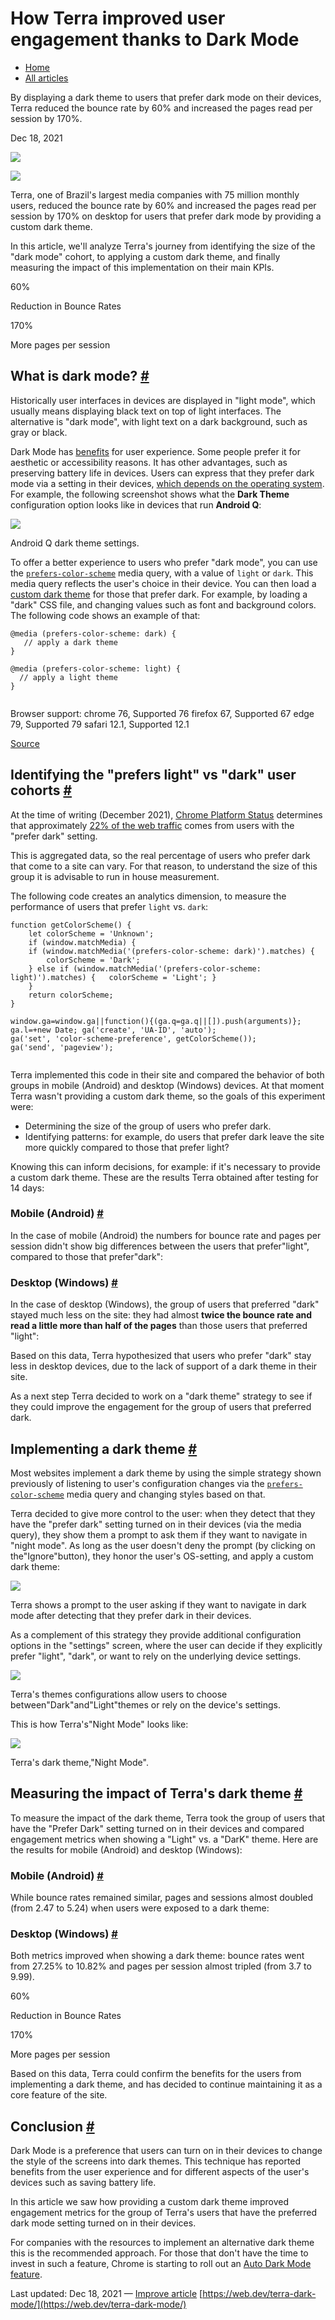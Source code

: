# How Terra improved user engagement thanks to Dark Mode
-   [Home](https://web.dev/)
-   [All articles](https://web.dev/blog)

By displaying a dark theme to users that prefer dark mode on their devices, Terra reduced the bounce rate by 60% and increased the pages read per session by 170%.

Dec 18, 2021

[![](https://web-dev.imgix.net/image/admin/XVGMhdOgHJhch3EBcw89.jpg?auto=format&fit=crop&h=64&w=64)
](https://web.dev/authors/andreban/)

[![](https://web-dev.imgix.net/image/26V1DWN36MZr3mUo8ChSBlCpzp43/wYWiAqwJid6lXBpotD6h.jpeg?auto=format&fit=crop&h=64&w=64)
](https://web.dev/authors/mobtec/)

Terra, one of Brazil's largest media companies with 75 million monthly users, reduced the bounce rate by 60% and increased the pages read per session by 170% on desktop for users that prefer dark mode by providing a custom dark theme.

In this article, we'll analyze Terra's journey from identifying the size of the "dark mode" cohort, to applying a custom dark theme, and finally measuring the impact of this implementation on their main KPIs.

60%

Reduction in Bounce Rates

170%

More pages per session

## What is dark mode? [#](#what-is-dark-mode)

Historically user interfaces in devices are displayed in "light mode", which usually means displaying black text on top of light interfaces. The alternative is "dark mode", with light text on a dark background, such as gray or black.

Dark Mode has [benefits](https://web.dev/prefers-color-scheme/#why-dark-mode) for user experience. Some people prefer it for aesthetic or accessibility reasons. It has other advantages, such as preserving battery life in devices. Users can express that they prefer dark mode via a setting in their devices, [which depends on the operating system](https://web.dev/prefers-color-scheme/#activating-dark-mode-in-the-operating-system). For example, the following screenshot shows what the **Dark Theme** configuration option looks like in devices that run **Android Q**:

![](https://web-dev.imgix.net/image/admin/Yh6SEoWDK1SbqcGjlL6d.png?auto=format)

Android Q dark theme settings.

To offer a better experience to users who prefer "dark mode", you can use the [`prefers-color-scheme`](https://developer.mozilla.org/docs/Web/CSS/@media/prefers-color-scheme) media query, with a value of `light` or `dark`. This media query reflects the user's choice in their device. You can then load a [custom dark theme](https://web.dev/prefers-color-scheme/#dark-mode-in-practice) for those that prefer dark. For example, by loading a "dark" CSS file, and changing values such as font and background colors. The following code shows an example of that:

```
@media (prefers-color-scheme: dark) {  
   // apply a dark theme  
}

@media (prefers-color-scheme: light) {  
  // apply a light theme  
}


```

Browser support: chrome 76, Supported 76 firefox 67, Supported 67 edge 79, Supported 79 safari 12.1, Supported 12.1

[Source](https://developer.mozilla.org/docs/Web/CSS/@media/prefers-color-scheme#browser_compatibility)

## Identifying the "prefers light" vs "dark" user cohorts [#](#identifying-the-"prefers-light"-vs-"dark"-user-cohorts)

At the time of writing (December 2021), [Chrome Platform Status](https://chromestatus.com/features) determines that approximately [22% of the web traffic](https://chromestatus.com/metrics/feature/timeline/popularity/3581) comes from users with the "prefer dark" setting.

This is aggregated data, so the real percentage of users who prefer dark that come to a site can vary. For that reason, to understand the size of this group it is advisable to run in house measurement.

The following code creates an analytics dimension, to measure the performance of users that prefer `light` vs. `dark`:

```
function getColorScheme() {  
    let colorScheme = 'Unknown';  
    if (window.matchMedia) {  
    if (window.matchMedia('(prefers-color-scheme: dark)').matches) {  
        colorScheme = 'Dark';  
    } else if (window.matchMedia('(prefers-color-scheme: light)').matches) {   colorScheme = 'Light'; }  
    }  
    return colorScheme;  
}

window.ga=window.ga||function(){(ga.q=ga.q||[]).push(arguments)};  
ga.l=+new Date; ga('create', 'UA-ID', 'auto');  
ga('set', 'color-scheme-preference', getColorScheme());  
ga('send', 'pageview');


```

Terra implemented this code in their site and compared the behavior of both groups in mobile (Android) and desktop (Windows) devices. At that moment Terra wasn't providing a custom dark theme, so the goals of this experiment were:

-   Determining the size of the group of users who prefer dark.
-   Identifying patterns: for example, do users that prefer dark leave the site more quickly compared to those that prefer light?

Knowing this can inform decisions, for example: if it's necessary to provide a custom dark theme. These are the results Terra obtained after testing for 14 days:

### Mobile (Android) [#](#mobile-(android))

In the case of mobile (Android) the numbers for bounce rate and pages per session didn't show big differences between the users that prefer"light", compared to those that prefer"dark":

### Desktop (Windows) [#](#desktop-(windows))

In the case of desktop (Windows), the group of users that preferred "dark" stayed much less on the site: they had almost **twice the bounce rate and read a little more than half of the pages** than those users that preferred "light":

Based on this data, Terra hypothesized that users who prefer "dark" stay less in desktop devices, due to the lack of support of a dark theme in their site.

As a next step Terra decided to work on a "dark theme" strategy to see if they could improve the engagement for the group of users that preferred dark.

## Implementing a dark theme [#](#implementing-a-dark-theme)

Most websites implement a dark theme by using the simple strategy shown previously of listening to user's configuration changes via the [`prefers-color-scheme`](https://drafts.csswg.org/mediaqueries-5/#prefers-color-scheme) media query and changing styles based on that.

Terra decided to give more control to the user: when they detect that they have the "prefer dark" setting turned on in their devices (via the media query), they show them a prompt to ask them if they want to navigate in "night mode". As long as the user doesn't deny the prompt (by clicking on the"Ignore"button), they honor the user's OS-setting, and apply a custom dark theme:

![](https://web-dev.imgix.net/image/26V1DWN36MZr3mUo8ChSBlCpzp43/TRqfCAmBe025456JyX1b.png?auto=format)

Terra shows a prompt to the user asking if they want to navigate in dark mode after detecting that they prefer dark in their devices.

As a complement of this strategy they provide additional configuration options in the "settings" screen, where the user can decide if they explicitly prefer "light", "dark", or want to rely on the underlying device settings.

![](https://web-dev.imgix.net/image/26V1DWN36MZr3mUo8ChSBlCpzp43/B7g0uvq2QB0eWVjnuMAl.png?auto=format)

Terra's themes configurations allow users to choose between"Dark"and"Light"themes or rely on the device's settings.

This is how Terra's"Night Mode" looks like:

![](https://web-dev.imgix.net/image/26V1DWN36MZr3mUo8ChSBlCpzp43/QRW06FYeMghUI8obAQWC.png?auto=format)

Terra's dark theme,"Night Mode".

## Measuring the impact of Terra's dark theme [#](#measuring-the-impact-of-terra's-dark-theme)

To measure the impact of the dark theme, Terra took the group of users that have the "Prefer Dark" setting turned on in their devices and compared engagement metrics when showing a "Light" vs. a "DarK" theme. Here are the results for mobile (Android) and desktop (Windows):

### Mobile (Android) [#](#mobile-(android)-2)

While bounce rates remained similar, pages and sessions almost doubled (from 2.47 to 5.24) when users were exposed to a dark theme:

### Desktop (Windows) [#](#desktop-(windows)-2)

Both metrics improved when showing a dark theme: bounce rates went from 27.25% to 10.82% and pages per session almost tripled (from 3.7 to 9.99).

60%

Reduction in Bounce Rates

170%

More pages per session

Based on this data, Terra could confirm the benefits for the users from implementing a dark theme, and has decided to continue maintaining it as a core feature of the site.

## Conclusion [#](#conclusion)

Dark Mode is a preference that users can turn on in their devices to change the style of the screens into dark themes. This technique has reported benefits from the user experience and for different aspects of the user's devices such as saving battery life.

In this article we saw how providing a custom dark theme improved engagement metrics for the group of Terra's users that have the preferred dark mode setting turned on in their devices.

For companies with the resources to implement an alternative dark theme this is the recommended approach. For those that don't have the time to invest in such a feature, Chrome is starting to roll out an [Auto Dark Mode feature](https://developer.chrome.com/blog/auto-dark-theme/).

Last updated: Dec 18, 2021 — [Improve article](https://github.com/GoogleChrome/web.dev/blob/main/src/site/content/en/blog/terra-dark-mode/index.md) 
 [https://web.dev/terra-dark-mode/](https://web.dev/terra-dark-mode/)
